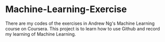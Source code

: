 # Machine-Learning-Exercise
There are my codes of the exercises in Andrew Ng's Machine Learning course on Coursera.
This project is to learn how to use Github and record my learning of Machine Learning.
